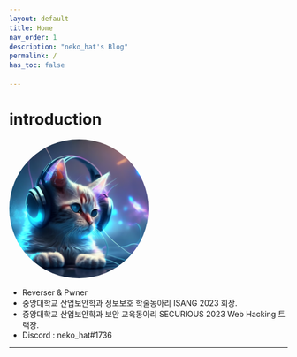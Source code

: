```yaml
---
layout: default
title: Home
nav_order: 1
description: "neko_hat's Blog"
permalink: /
has_toc: false

---
```


# introduction
<style>
    .profile {
        border-radius: 50%;
        width: 50%;
        height: 50%;
    }
</style>

<img src="/assets/images/neko_hat.png" class="profile">

- Reverser & Pwner
- 중앙대학교 산업보안학과 정보보호 학술동아리 ISANG 2023 회장.
- 중앙대학교 산업보안학과 보안 교육동아리 SECURIOUS 2023 Web Hacking 트랙장.
- Discord : neko_hat#1736
---
